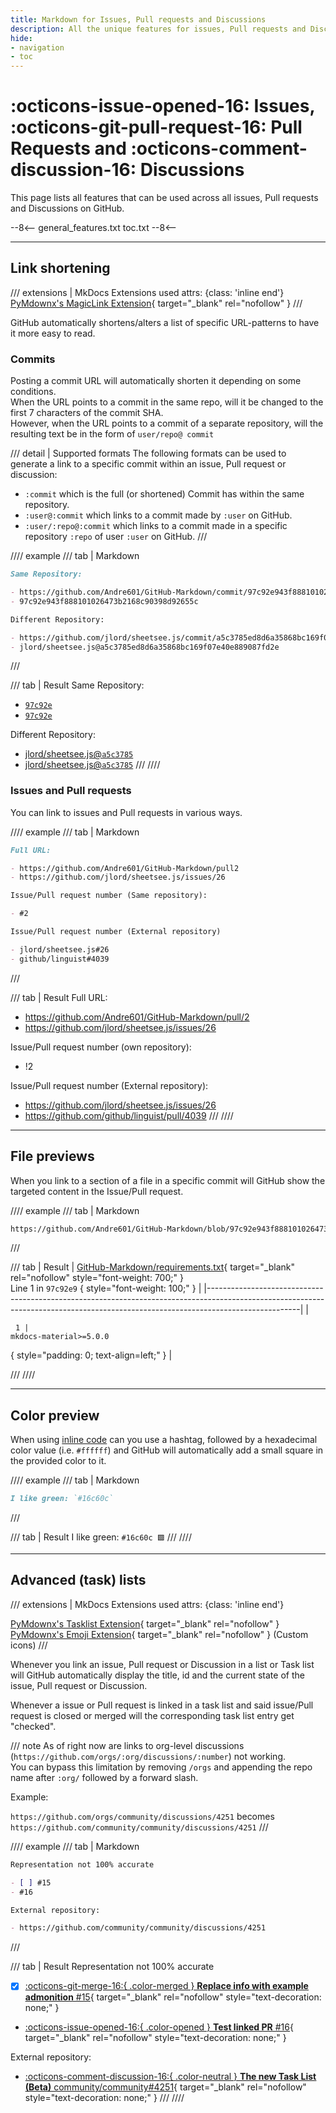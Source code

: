 ```yaml
---
title: Markdown for Issues, Pull requests and Discussions
description: All the unique features for issues, Pull requests and Discussions.
hide:
- navigation
- toc
---
```


# :octicons-issue-opened-16: Issues, :octicons-git-pull-request-16: Pull Requests and :octicons-comment-discussion-16: Discussions
This page lists all features that can be used across all issues, Pull requests and Discussions on GitHub.

--8<--
general_features.txt
toc.txt
--8<--

----
## Link shortening

/// extensions | MkDocs Extensions used
    attrs: {class: 'inline end'}
[PyMdownx's MagicLink Extension][magiclink-extension]{ target="_blank" rel="nofollow" }
///

[magiclink-extension]: https://facelessuser.github.io/pymdown-extensions/extensions/magiclink/

GitHub automatically shortens/alters a list of specific URL-patterns to have it more easy to read.

### Commits
Posting a commit URL will automatically shorten it depending on some conditions.  
When the URL points to a commit in the same repo, will it be changed to the first 7 characters of the commit SHA.  
However, when the URL points to a commit of a separate repository, will the resulting text be in the form of `user/repo@ commit`

/// detail | Supported formats
The following formats can be used to generate a link to a specific commit within an issue, Pull request or discussion:

- `:commit` which is the full (or shortened) Commit has within the same repository.
- `:user@:commit` which links to a commit made by `:user` on GitHub.
- `:user/:repo@:commit` which links to a commit made in a specific repository `:repo` of user `:user` on GitHub.
///

//// example
/// tab | Markdown
```markdown
Same Repository:

- https://github.com/Andre601/GitHub-Markdown/commit/97c92e943f888101026473b2168c90398d92655c
- 97c92e943f888101026473b2168c90398d92655c

Different Repository:

- https://github.com/jlord/sheetsee.js/commit/a5c3785ed8d6a35868bc169f07e40e889087fd2e
- jlord/sheetsee.js@a5c3785ed8d6a35868bc169f07e40e889087fd2e
```
///

/// tab | Result
Same Repository: 

- [`97c92e`](https://github.com/Andre601/GitHub-Markdown/commit/97c92e943f888101026473b2168c90398d92655c)
- [`97c92e`](https://github.com/Andre601/GitHub-Markdown/commit/97c92e943f888101026473b2168c90398d92655c)

Different Repository:

- [jlord/sheetsee.js@`a5c3785`](https://github.com/jlord/sheetsee.js/commit/a5c3785ed8d6a35868bc169f07e40e889087fd2e)
- [jlord/sheetsee.js@`a5c3785`](https://github.com/jlord/sheetsee.js/commit/a5c3785ed8d6a35868bc169f07e40e889087fd2e)
///
////

### Issues and Pull requests
You can link to issues and Pull requests in various ways.

//// example
/// tab | Markdown
```markdown
Full URL:

- https://github.com/Andre601/GitHub-Markdown/pull2
- https://github.com/jlord/sheetsee.js/issues/26

Issue/Pull request number (Same repository):

- #2

Issue/Pull request number (External repository)

- jlord/sheetsee.js#26
- github/linguist#4039
```
///

/// tab | Result
Full URL:

- https://github.com/Andre601/GitHub-Markdown/pull/2
- https://github.com/jlord/sheetsee.js/issues/26

Issue/Pull request number (own repository):

- !2

Issue/Pull request number (External repository):

- https://github.com/jlord/sheetsee.js/issues/26
- https://github.com/github/linguist/pull/4039
///
////

----
## File previews
When you link to a section of a file in a specific commit will GitHub show the targeted content in the Issue/Pull request.

//// example
/// tab | Markdown
```markdown
https://github.com/Andre601/GitHub-Markdown/blob/97c92e943f888101026473b2168c90398d92655c/requirements.txt#L1
```
///

/// tab | Result
| [GitHub-Markdown/requirements.txt][requirements-file]{ target="_blank" rel="nofollow" style="font-weight: 700;" }<br>Line 1 in <code>97c92e9</code> { style="font-weight: 100;" } |
|-----------------------------------------------------------------------------------------------------------------------------------------------------------------------------------|
| <pre><code style="padding-left: .5rem; text-align: left;">1 \| mkdocs-material>=5.0.0</code></pre> { style="padding: 0; text-align=left;" }                                       |

[requirements-file]: https://github.com/Andre601/GitHub-Markdown/blob/97c92e943f888101026473b2168c90398d92655c/requirements.txt#L1
///
////

----
## Color preview
When using [inline code](general.md#inline-code) can you use a hashtag, followed by a hexadecimal color value (i.e. `#ffffff`) and GitHub will automatically add a small square in the provided color to it.

//// example
/// tab | Markdown
```markdown
I like green: `#16c60c`
```
///

/// tab | Result
I like green: `#16c60c 🟩`
///
////

----
## Advanced (task) lists

/// extensions | MkDocs Extensions used
    attrs: {class: 'inline end'}

[PyMdownx's Tasklist Extension][tasklist-extension]{ target="_blank" rel="nofollow" }  
[PyMdownx's Emoji Extension][emoji-extension]{ target="_blank" rel="nofollow" } (Custom icons)
///

[tasklist-extension]: https://facelessuser.github.io/pymdown-extensions/extensions/tasklist/
[emoji-extension]: https://facelessuser.github.io/pymdown-extensions/extensions/emoji/

Whenever you link an issue, Pull request or Discussion in a list or Task list will GitHub automatically display the title, id and the current state of the issue, Pull request or Discussion.

Whenever a issue or Pull request is linked in a task list and said issue/Pull request is closed or merged will the corresponding task list entry get "checked".

/// note
As of right now are links to org-level discussions (`https://github.com/orgs/:org/discussions/:number`) not working.  
You can bypass this limitation by removing `/orgs` and appending the repo name after `:org/` followed by a forward slash.

Example:

`https://github.com/orgs/community/discussions/4251` becomes `https://github.com/community/community/discussions/4251`
///

//// example
/// tab | Markdown
```markdown
Representation not 100% accurate

- [ ] #15
- #16

External repository:

- https://github.com/community/community/discussions/4251
```
///

/// tab | Result
Representation not 100% accurate

- [x] [:octicons-git-merge-16:{ .color-merged } <u>**Replace info with example admonition** <span class="gh-link-number">#15</span></u>][pr]{ target="_blank" rel="nofollow" style="text-decoration: none;" }
- [:octicons-issue-opened-16:{ .color-opened } <u>**Test linked PR** <span class="gh-link-number">#16</span></u>][issue]{ target="_blank" rel="nofollow" style="text-decoration: none;" }

External repository:

- [:octicons-comment-discussion-16:{ .color-neutral } <u>**The new Task List (Beta)** <span class="gh-link-number">community/community#4251</span></u>][discussion]{ target="_blank" rel="nofollow" style="text-decoration: none;" }
///
////

[pr]: https://github.com/Andre601/GitHub-Markdown/pull/15
[issue]: https://github.com/Andre601/GitHub-Markdown/pull/16
[discussion]: https://github.com/github/feedback/discussions/4251